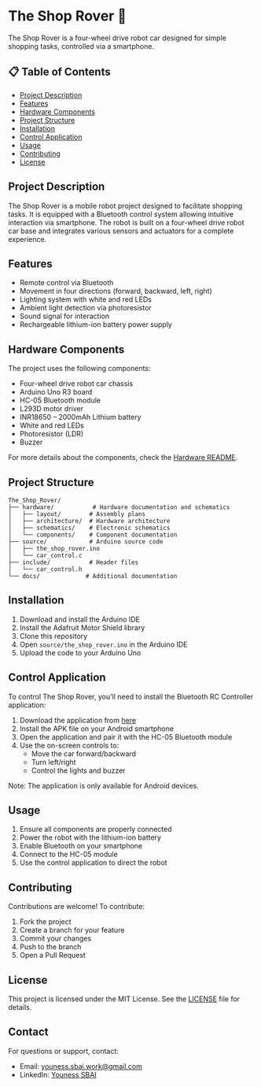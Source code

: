 # The Shop Rover 🚗

The Shop Rover is a four-wheel drive robot car designed for simple shopping tasks, controlled via a smartphone.

## 📋 Table of Contents
- [Project Description](#project-description)
- [Features](#features)
- [Hardware Components](#hardware-components)
- [Project Structure](#project-structure)
- [Installation](#installation)
- [Control Application](#control-application)
- [Usage](#usage)
- [Contributing](#contributing)
- [License](#license)

## Project Description
The Shop Rover is a mobile robot project designed to facilitate shopping tasks. It is equipped with a Bluetooth control system allowing intuitive interaction via smartphone. The robot is built on a four-wheel drive robot car base and integrates various sensors and actuators for a complete experience.

## Features
- Remote control via Bluetooth
- Movement in four directions (forward, backward, left, right)
- Lighting system with white and red LEDs
- Ambient light detection via photoresistor
- Sound signal for interaction
- Rechargeable lithium-ion battery power supply

## Hardware Components
The project uses the following components:
- Four-wheel drive robot car chassis
- Arduino Uno R3 board
- HC-05 Bluetooth module
- L293D motor driver
- INR18650 – 2000mAh Lithium battery
- White and red LEDs
- Photoresistor (LDR)
- Buzzer

For more details about the components, check the [Hardware README](hardware/README.md).

## Project Structure
```
The_Shop_Rover/
├── hardware/           # Hardware documentation and schematics
│   ├── layout/        # Assembly plans
│   ├── architecture/  # Hardware architecture
│   ├── schematics/    # Electronic schematics
│   └── components/    # Component documentation
├── source/            # Arduino source code
│   ├── the_shop_rover.ino
│   └── car_control.c
├── include/           # Header files
│   └── car_control.h
└── docs/             # Additional documentation
```

## Installation
1. Download and install the Arduino IDE
2. Install the Adafruit Motor Shield library
3. Clone this repository
4. Open `source/the_shop_rover.ino` in the Arduino IDE
5. Upload the code to your Arduino Uno

## Control Application
To control The Shop Rover, you'll need to install the Bluetooth RC Controller application:

1. Download the application from [here](https://drive.usercontent.google.com/download?id=1Wrmlk7zawrU3TbYtjh0lwUrek8ABfNiz&export=download&authuser=0)
2. Install the APK file on your Android smartphone
3. Open the application and pair it with the HC-05 Bluetooth module
4. Use the on-screen controls to:
   - Move the car forward/backward
   - Turn left/right
   - Control the lights and buzzer

Note: The application is only available for Android devices.

## Usage
1. Ensure all components are properly connected
2. Power the robot with the lithium-ion battery
3. Enable Bluetooth on your smartphone
4. Connect to the HC-05 module
5. Use the control application to direct the robot

## Contributing
Contributions are welcome! To contribute:
1. Fork the project
2. Create a branch for your feature
3. Commit your changes
4. Push to the branch
5. Open a Pull Request

## License
This project is licensed under the MIT License. See the [LICENSE](LICENSE) file for details.

## Contact
For questions or support, contact:
- Email: youness.sbai.work@gmail.com
- LinkedIn: [Youness SBAI](https://www.linkedin.com/in/y-sbai/)